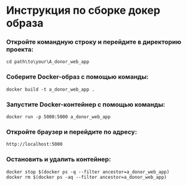 # Инструкция по сборке докер образа
### Откройте командную строку и перейдите в директорию проекта:

```
cd path\to\your\A_donor_web_app
```

### Соберите Docker-образ с помощью команды:

```
docker build -t a_donor_web_app .
```

### Запустите Docker-контейнер с помощью команды:

```
docker run -p 5000:5000 a_donor_web_app
```

### Откройте браузер и перейдите по адресу:

```
http://localhost:5000
```

### Остановить и удалить контейнер:

```
docker stop $(docker ps -q --filter ancestor=a_donor_web_app)
docker rm $(docker ps -aq --filter ancestor=a_donor_web_app)
```
